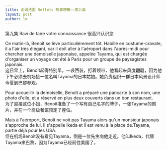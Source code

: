 ```yaml
---
title: 走遍法国 Reflets 故事梗概——第九集 
layout: post
author: lm
---
```

<p>第九集 Ravi de faire votre connaissance 很高兴认识您</p>
<p>Ce matin-là, Benoît se lève particulièrement tôt. Habillé en costume-cravate, il a l'air très élégant, car il doit aller à l'aéroport dans l'après-midi pour chercher une demoiselle japonaise, appelée Tayama, qui est chargée d'organiser un voyage cet été à Paris pour un groupe de paysagistes japonais.<br />
这日早上，Benoît起得特别早。一袭西装，打着领带，他看起来风度翩翩，因为他下午必须去机场接一位名叫Tayama的日本姑娘。她负责组织一群日本风景设计师今夏到巴黎参观。</p>
<p>Pour accueillir la demoiselle, Benoît a préparé une pancarte à son nom, une photo d'elle, et a réservé en plus deux couverts dans un bon restaurant.<br />
为了迎接这位小姐，Benoît准备了一个写有自己名字的牌子，一张Tayama的照片，并在一个高级餐馆预定了座位。</p>
<p>Mais à l'aéroport, Benoît ne voit pas Tayama alors qu'un monsieur japonais s'approche de lui. Il s'appelle Ikeda et il est venu à la place de.Tayama, partie déjà pour les USA.<br />
但在机场Benoît没有看见Tayama，倒是一位先生向他走近。他叫Ikeda，代替Tayama来巴黎，因为Tayama已经前往美国了。</p>
